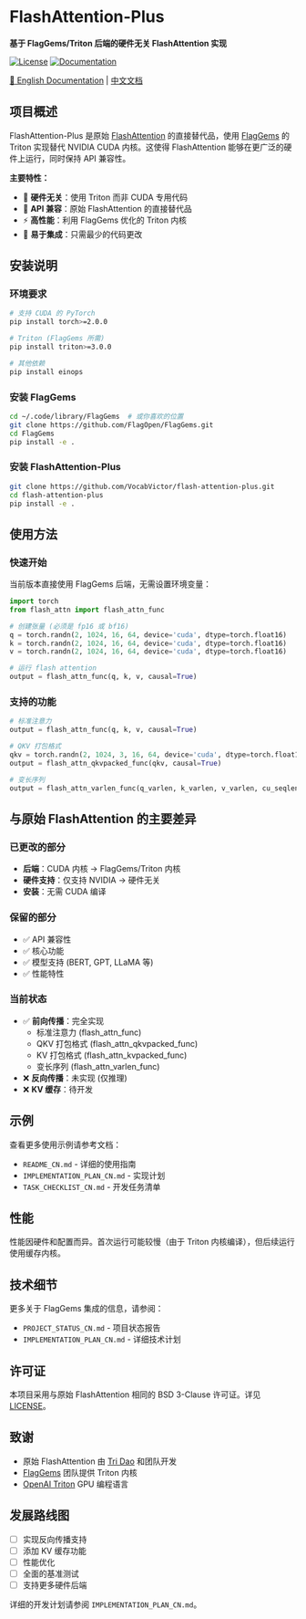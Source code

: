 # FlashAttention-Plus

**基于 FlagGems/Triton 后端的硬件无关 FlashAttention 实现**

[![License](https://img.shields.io/badge/License-BSD%203--Clause-blue.svg)](https://opensource.org/licenses/BSD-3-Clause)
[![Documentation](https://img.shields.io/badge/docs-GitHub%20Pages-blue)](https://vocabvictor.github.io/flash-attention-plus/)

[📖 English Documentation](README_EN.md) | [中文文档](README_CN.md)

## 项目概述

FlashAttention-Plus 是原始 [FlashAttention](https://github.com/Dao-AILab/flash-attention) 的直接替代品，使用 [FlagGems](https://github.com/FlagOpen/FlagGems) 的 Triton 实现替代 NVIDIA CUDA 内核。这使得 FlashAttention 能够在更广泛的硬件上运行，同时保持 API 兼容性。

**主要特性：**
- 🚀 **硬件无关**：使用 Triton 而非 CUDA 专用代码
- 🔄 **API 兼容**：原始 FlashAttention 的直接替代品
- ⚡ **高性能**：利用 FlagGems 优化的 Triton 内核
- 🎯 **易于集成**：只需最少的代码更改

## 安装说明

### 环境要求

```bash
# 支持 CUDA 的 PyTorch
pip install torch>=2.0.0

# Triton (FlagGems 所需)
pip install triton>=3.0.0

# 其他依赖
pip install einops
```

### 安装 FlagGems

```bash
cd ~/.code/library/FlagGems  # 或你喜欢的位置
git clone https://github.com/FlagOpen/FlagGems.git
cd FlagGems
pip install -e .
```

### 安装 FlashAttention-Plus

```bash
git clone https://github.com/VocabVictor/flash-attention-plus.git
cd flash-attention-plus
pip install -e .
```

## 使用方法

### 快速开始

当前版本直接使用 FlagGems 后端，无需设置环境变量：

```python
import torch
from flash_attn import flash_attn_func

# 创建张量 (必须是 fp16 或 bf16)
q = torch.randn(2, 1024, 16, 64, device='cuda', dtype=torch.float16)
k = torch.randn(2, 1024, 16, 64, device='cuda', dtype=torch.float16)
v = torch.randn(2, 1024, 16, 64, device='cuda', dtype=torch.float16)

# 运行 flash attention
output = flash_attn_func(q, k, v, causal=True)
```

### 支持的功能

```python
# 标准注意力
output = flash_attn_func(q, k, v, causal=True)

# QKV 打包格式
qkv = torch.randn(2, 1024, 3, 16, 64, device='cuda', dtype=torch.float16)
output = flash_attn_qkvpacked_func(qkv, causal=True)

# 变长序列
output = flash_attn_varlen_func(q_varlen, k_varlen, v_varlen, cu_seqlens_q, cu_seqlens_k, max_seqlen_q, max_seqlen_k)
```

## 与原始 FlashAttention 的主要差异

### 已更改的部分
- **后端**：CUDA 内核 → FlagGems/Triton 内核
- **硬件支持**：仅支持 NVIDIA → 硬件无关
- **安装**：无需 CUDA 编译

### 保留的部分
- ✅ API 兼容性
- ✅ 核心功能
- ✅ 模型支持 (BERT, GPT, LLaMA 等)
- ✅ 性能特性

### 当前状态
- ✅ **前向传播**：完全实现
  - 标准注意力 (flash_attn_func)
  - QKV 打包格式 (flash_attn_qkvpacked_func)
  - KV 打包格式 (flash_attn_kvpacked_func)
  - 变长序列 (flash_attn_varlen_func)
- ❌ **反向传播**：未实现 (仅推理)
- ❌ **KV 缓存**：待开发

## 示例

查看更多使用示例请参考文档：
- `README_CN.md` - 详细的使用指南
- `IMPLEMENTATION_PLAN_CN.md` - 实现计划
- `TASK_CHECKLIST_CN.md` - 开发任务清单

## 性能

性能因硬件和配置而异。首次运行可能较慢（由于 Triton 内核编译），但后续运行使用缓存内核。

## 技术细节

更多关于 FlagGems 集成的信息，请参阅：
- `PROJECT_STATUS_CN.md` - 项目状态报告
- `IMPLEMENTATION_PLAN_CN.md` - 详细技术计划

## 许可证

本项目采用与原始 FlashAttention 相同的 BSD 3-Clause 许可证。详见 [LICENSE](LICENSE)。

## 致谢

- 原始 FlashAttention 由 [Tri Dao](https://tridao.me/) 和团队开发
- [FlagGems](https://github.com/FlagOpen/FlagGems) 团队提供 Triton 内核
- [OpenAI Triton](https://github.com/openai/triton) GPU 编程语言

## 发展路线图

- [ ] 实现反向传播支持
- [ ] 添加 KV 缓存功能
- [ ] 性能优化
- [ ] 全面的基准测试
- [ ] 支持更多硬件后端

详细的开发计划请参阅 `IMPLEMENTATION_PLAN_CN.md`。